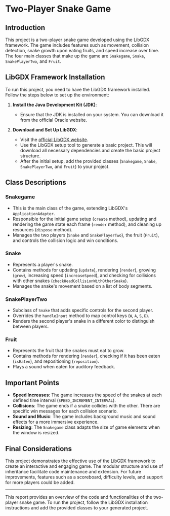 # Two-Player Snake Game


## Introduction
This project is a two-player snake game developed using the LibGDX framework. The game includes features such as movement, collision detection, snake growth upon eating fruits, and speed increase over time. The four main classes that make up the game are `Snakegame`, `Snake`, `SnakePlayerTwo`, and `Fruit`.

## LibGDX Framework Installation
To run this project, you need to have the LibGDX framework installed. Follow the steps below to set up the environment:

1. **Install the Java Development Kit (JDK)**:
   - Ensure that the JDK is installed on your system. You can download it from the official Oracle website.

2. **Download and Set Up LibGDX**:
   - Visit the [official LibGDX website](https://libgdx.com/).
   - Use the LibGDX setup tool to generate a basic project. This will download all necessary dependencies and create the basic project structure.
   - After the initial setup, add the provided classes (`Snakegame`, `Snake`, `SnakePlayerTwo`, and `Fruit`) to your project.

## Class Descriptions

### Snakegame
- This is the main class of the game, extending LibGDX's `ApplicationAdapter`.
- Responsible for the initial game setup (`create` method), updating and rendering the game state each frame (`render` method), and cleaning up resources (`dispose` method).
- Manages the two players (`Snake` and `SnakePlayerTwo`), the fruit (`Fruit`), and controls the collision logic and win conditions.

### Snake
- Represents a player's snake.
- Contains methods for updating (`update`), rendering (`render`), growing (`grow`), increasing speed (`increaseSpeed`), and checking for collisions with other snakes (`checkHeadCollisionWithOtherSnake`).
- Manages the snake's movement based on a list of body segments.

### SnakePlayerTwo
- Subclass of `Snake` that adds specific controls for the second player.
- Overrides the `handleInput` method to map control keys (`W`, `A`, `S`, `D`).
- Renders the second player's snake in a different color to distinguish between players.

### Fruit
- Represents the fruit that the snakes must eat to grow.
- Contains methods for rendering (`render`), checking if it has been eaten (`isEaten`), and repositioning (`reposition`).
- Plays a sound when eaten for auditory feedback.

## Important Points
- **Speed Increases**: The game increases the speed of the snakes at each defined time interval (`SPEED_INCREMENT_INTERVAL`).
- **Collisions**: The game ends if a snake collides with the other. There are specific win messages for each collision scenario.
- **Sound and Music**: The game includes background music and sound effects for a more immersive experience.
- **Resizing**: The `Snakegame` class adapts the size of game elements when the window is resized.

## Final Considerations
This project demonstrates the effective use of the LibGDX framework to create an interactive and engaging game. The modular structure and use of inheritance facilitate code maintenance and extension. For future improvements, features such as a scoreboard, difficulty levels, and support for more players could be added.

---

This report provides an overview of the code and functionalities of the two-player snake game. To run the project, follow the LibGDX installation instructions and add the provided classes to your generated project.
